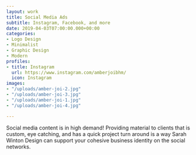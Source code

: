 ```yaml
---
layout: work
title: Social Media Ads
subtitle: Instagram, Facebook, and more
date: 2019-04-03T07:00:00.000+00:00
categories:
- Logo Design
- Minimalist
- Graphic Design
- Modern
profiles:
- title: Instagram
  url: https://www.instagram.com/amberjoibhm/
  icon: Instagram
images:
- "/uploads/amber-joi-2.jpg"
- "/uploads/amber-joi-3.jpg"
- "/uploads/amber-joi-1.jpg"
- "/uploads/amber-joi-4.jpg"

---
```

Social media content is in high demand! Providing material to clients that is custom, eye catching, and has a quick project turn around is a way Sarah Winton Design can support your cohesive business identity on the social networks.
